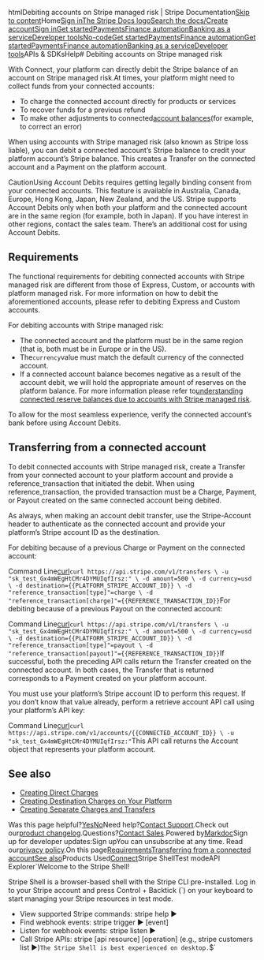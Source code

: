 htmlDebiting accounts on Stripe managed risk | Stripe Documentation[Skip to content](#main-content)Home[Sign in](https://dashboard.stripe.com/login?redirect=https%3A%2F%2Fdocs.stripe.com%2Fconnect%2Faccount-debits-stripe-managed-risk)[The Stripe Docs logo](/)[Search the docs/](#)[Create account](https://dashboard.stripe.com/register/connect)[Sign in](https://dashboard.stripe.com/login?redirect=https%3A%2F%2Fdocs.stripe.com%2Fconnect%2Faccount-debits-stripe-managed-risk)[Get started](/get-started)[Payments](/payments)[Finance automation](/finance-automation)[Banking as a service](/financial-services)[Developer tools](/development)[No-code](/no-code)[Get started](/get-started)[Payments](/payments)[Finance automation](/finance-automation)[](#)[Get started](/get-started)[Payments](/payments)[Finance automation](/finance-automation)[Banking as a service](/financial-services)[Developer tools](/development)[](#)APIs & SDKsHelp[](#)[](#)# Debiting accounts on Stripe managed risk

With Connect, your platform can directly debit the Stripe balance of an account on Stripe managed risk.At times, your platform might need to collect funds from your connected accounts:

- To charge the connected account directly for products or services
- To recover funds for a previous refund
- To make other adjustments to connected[account balances](/connect/account-balances)(for example, to correct an error)

When using accounts with Stripe managed risk (also known as Stripe loss liable), you can debit a connected account’s Stripe balance to credit your platform account’s Stripe balance. This creates a Transfer on the connected account and a Payment on the platform account.

CautionUsing Account Debits requires getting legally binding consent from your connected accounts. This feature is available in Australia, Canada, Europe, Hong Kong, Japan, New Zealand, and the US. Stripe supports Account Debits only when both your platform and the connected account are in the same region (for example, both in Japan). If you have interest in other regions, contact the sales team. There’s an additional cost for using Account Debits.

## Requirements

The functional requirements for debiting connected accounts with Stripe managed risk are different from those of Express, Custom, or accounts with platform managed risk. For more information on how to debit the aforementioned accounts, please refer to debiting Express and Custom accounts.

For debiting accounts with Stripe managed risk:

- The connected account and the platform must be in the same region (that is, both must be in Europe or in the US).
- The`currency`value must match the default currency of the connected account.
- If a connected account balance becomes negative as a result of the account debit, we will hold the appropriate amount of reserves on the platform balance. For more information please refer to[understanding connected reserve balances due to accounts with Stripe managed risk](/connect/account-balances#understanding-connected-reserve-balances-created-by-accounts-with-stripe-managed-risk).

To allow for the most seamless experience, verify the connected account’s bank before using Account Debits.

## Transferring from a connected account

To debit connected accounts with Stripe managed risk, create a Transfer from your connected account to your platform account and provide a reference_transaction that initiated the debit. When using reference_transaction, the provided transaction must be a Charge, Payment, or Payout created on the same connected account being debited.

As always, when making an account debit transfer, use the Stripe-Account header to authenticate as the connected account and provide your platform’s Stripe account ID as the destination.

For debiting because of a previous Charge or Payment on the connected account:

Command Line[curl](#)`curl https://api.stripe.com/v1/transfers \
  -u "sk_test_Gx4mWEgHtCMr4DYMUIqfIrsz:" \
  -d amount=500 \
  -d currency=usd \
  -d destination={{PLATFORM_STRIPE_ACCOUNT_ID}} \
  -d "reference_transaction[type]"=charge \
  -d "reference_transaction[charge]"={{REFERENCE_TRANSACTION_ID}}`For debiting because of a previous Payout on the connected account:

Command Line[curl](#)`curl https://api.stripe.com/v1/transfers \
  -u "sk_test_Gx4mWEgHtCMr4DYMUIqfIrsz:" \
  -d amount=500 \
  -d currency=usd \
  -d destination={{PLATFORM_STRIPE_ACCOUNT_ID}} \
  -d "reference_transaction[type]"=payout \
  -d "reference_transaction[payout]"={{REFERENCE_TRANSACTION_ID}}`If successful, both the preceding API calls return the Transfer created on the connected account. In both cases, the Transfer that is returned corresponds to a Payment created on your platform account.

You must use your platform’s Stripe account ID to perform this request. If you don’t know that value already, perform a retrieve account API call using your platform’s API key:

Command Line[curl](#)`curl https://api.stripe.com/v1/accounts/{{CONNECTED_ACCOUNT_ID}} \
  -u "sk_test_Gx4mWEgHtCMr4DYMUIqfIrsz:"`This API call returns the Account object that represents your platform account.

## See also

- [Creating Direct Charges](/connect/direct-charges)
- [Creating Destination Charges on Your Platform](/connect/destination-charges)
- [Creating Separate Charges and Transfers](/connect/separate-charges-and-transfers)

Was this page helpful?[Yes](#)[No](#)Need help?[Contact Support](https://support.stripe.com/).Check out our[product changelog](https://stripe.com/blog/changelog).Questions?[Contact Sales](https://stripe.com/contact/sales).Powered by[Markdoc](https://markdoc.dev)Sign up for developer updates:Sign upYou can unsubscribe at any time. Read our[privacy policy](https://stripe.com/privacy).On this page[Requirements](#requirements)[Transferring from a connected account](#transferring-from-a-connected-account)[See also](#see-also)Products Used[Connect](/connect)Stripe ShellTest modeAPI Explorer[](https://stripe.com/docs/stripe-cli#install)`Welcome to the Stripe Shell!

Stripe Shell is a browser-based shell with the Stripe CLI pre-installed. Log in to your
Stripe account and press Control + Backtick (`) on your keyboard to start managing your Stripe
resources in test mode.

- View supported Stripe commands: stripe help ▶️
- Find webhook events: stripe trigger ▶️ [event]
- Listen for webhook events: stripe listen ▶
- Call Stripe APIs: stripe [api resource] [operation] (e.g., stripe customers list ▶️)`The Stripe Shell is best experienced on desktop.`$`